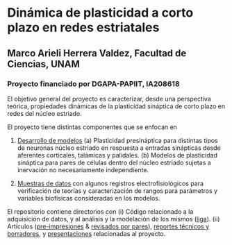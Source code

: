 # Dinámica de plasticidad a corto plazo en redes estriatales
## Marco Arieli Herrera Valdez, Facultad de Ciencias, UNAM
### Proyecto financiado por DGAPA-PAPIIT, IA208618

El objetivo general del proyecto es caracterizar, desde una perspectiva teórica, propiedades dinámicas de la plasticidad sináptica de corto plazo en redes del núcleo estriado.

El proyecto tiene distintas componentes que se enfocan en

1. [Desarrollo de modelos](./code_Acquisition+Analysis+Models)
(a) Plasticidad presináptica para distintas tipos de neuronas núcleo estriado en respuesta a entradas sinápticas desde aferentes corticales, talámicas y palidales.
(b) Modelos de plasticidad sináptica para pares de células dentro del núcleo estriado sujetas a inervación no necesariamente independiente.

2. [Muestras de datos](./sampleData) con algunos registros electrofisiológicos para verificación de teorías y caracterización de rangos para parámetros y variables biofísicas consideradas en los modelos.

El repositorio contiene directorios con
(i) Código relacionado a la adquisición de datos, y al análisis y la modelación de los mismos ([liga](./code_Acquisition+Analysis+Models)).
(ii) Artículos ([pre-impresiones](./preprints/README_preprints.md) & [revisados por pares](./peer-reviewed/README_peer-reviewed.md)), [reportes técnicos y borradores](./reports/README_presentations.md), y [presentaciones](./presentations/README_presentations.md) relacionadas al proyecto.
